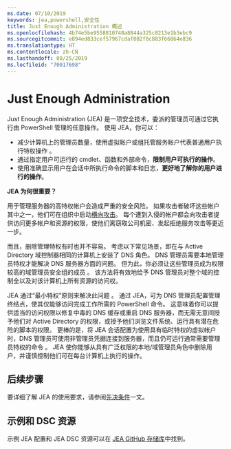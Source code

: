 ```yaml
---
ms.date: 07/10/2019
keywords: jea,powershell,安全性
title: Just Enough Administration 概述
ms.openlocfilehash: 4b74e5be9558810748a8844a325c8213e1b3ebc9
ms.sourcegitcommit: e894ed833cef57967cdaf002f8c883f66864e836
ms.translationtype: HT
ms.contentlocale: zh-CN
ms.lasthandoff: 08/25/2019
ms.locfileid: "70017698"
---
```

# <a name="just-enough-administration"></a>Just Enough Administration

Just Enough Administration (JEA) 是一项安全技术，委派的管理员可通过它执行由 PowerShell 管理的任意操作。 使用 JEA，你可以：

- 减少计算机上的管理员数量，使用虚拟帐户或组托管服务帐户代表普通用户执行特权操作  。
- 通过指定用户可运行的 cmdlet、函数和外部命令，**限制用户可执行的操作**。
- 使用准确显示用户在会话中所执行命令的脚本和日志，**更好地了解你的用户进行的操作**。

**JEA 为何很重要？**

用于管理服务器的高特权帐户会造成严重的安全风险。 如果攻击者破坏这些帐户其中之一，他们可在组织中启动[横向攻击](https://aka.ms/pth)。 每个遭到入侵的帐户都会向攻击者提供访问更多帐户和资源的权限，使他们离窃取公司机密、发起拒绝服务攻击等更近一步。

而且，删除管理特权有时也并不容易。 考虑以下常见场景，即在与 Active Directory 域控制器相同的计算机上安装了 DNS 角色。 DNS 管理员需要本地管理员特权才能解决 DNS 服务器方面的问题。 但为此，你必须让这些管理员成为权限较高的域管理员安全组的成员  。 该方法将有效地给予 DNS 管理员对整个域的控制全以及对该计算机上所有资源的访问权。

JEA 通过“最小特权”原则来解决此问题  。 通过 JEA，可为 DNS 管理员配置管理终结点，使其仅能够访问完成工作所需的 PowerShell 命令。 这意味着你可以提供适当的访问权限以修复中毒的 DNS 缓存或重启 DNS 服务器，而无需无意间授予他们对 Active Directory 的权限，或授予他们浏览文件系统、运行具有潜在危险的脚本的权限。 更棒的是，将 JEA 会话配置为使用具有临时特权的虚拟帐户时，DNS 管理员可使用非管理员凭据连接到服务器，而且仍可运行通常需要管理员特权的命令  。 JEA 使你能够从具有广泛权限的本地/域管理员角色中删除用户，并谨慎控制他们可在每台计算机上执行的操作。

## <a name="next-steps"></a>后续步骤

要详细了解 JEA 的使用要求，请参阅[先决条件](prerequisites.md)一文。

## <a name="samples-and-dsc-resource"></a>示例和 DSC 资源

示例 JEA 配置和 JEA DSC 资源可以在 [JEA GitHub 存储库](https://github.com/PowerShell/JEA)中找到。

